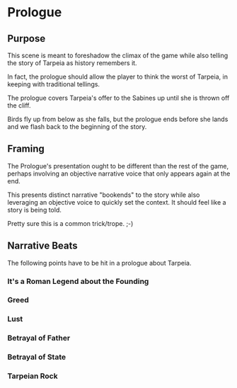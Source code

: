 # Prologue

## Purpose

This scene is meant to foreshadow the climax of the game while also telling the
story of Tarpeia as history remembers it.

In fact, the prologue should allow the player to think the worst of Tarpeia, in
keeping with traditional tellings.

The prologue covers Tarpeia's offer to the Sabines up until she is thrown off the cliff.

Birds fly up from below as she falls, but the prologue ends before she lands and
we flash back to the beginning of the story.

## Framing

The Prologue's presentation ought to be different than the rest of the game,
perhaps involving an objective narrative voice that only appears again at the
end.

This presents distinct narrative "bookends" to the story while also leveraging
an objective voice to quickly set the context. It should feel like a story is
being told.

Pretty sure this is a common trick/trope. ;-)

## Narrative Beats

The following points have to be hit in a prologue about Tarpeia.

### It's a Roman Legend about the Founding

### Greed

### Lust

### Betrayal of Father

### Betrayal of State

### Tarpeian Rock
